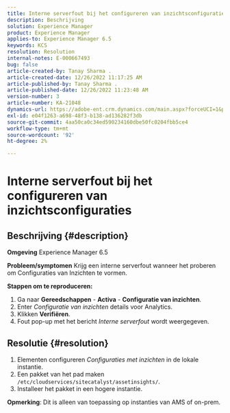 ```yaml
---
title: Interne serverfout bij het configureren van inzichtsconfiguraties
description: Beschrijving
solution: Experience Manager
product: Experience Manager
applies-to: Experience Manager 6.5
keywords: KCS
resolution: Resolution
internal-notes: E-000667493
bug: false
article-created-by: Tanay Sharma .
article-created-date: 12/26/2022 11:17:25 AM
article-published-by: Tanay Sharma .
article-published-date: 12/26/2022 11:23:48 AM
version-number: 3
article-number: KA-21048
dynamics-url: https://adobe-ent.crm.dynamics.com/main.aspx?forceUCI=1&pagetype=entityrecord&etn=knowledgearticle&id=fa82b0dd-0e85-ed11-81ac-6045bd006239
exl-id: e04f1263-a698-48f3-b138-ad136282f3db
source-git-commit: 4aa50ca0c34ed590234160dbe50fc0204fbb5ce4
workflow-type: tm+mt
source-wordcount: '92'
ht-degree: 2%

---
```


# Interne serverfout bij het configureren van inzichtsconfiguraties

## Beschrijving {#description}

<b>Omgeving</b>
Experience Manager 6.5


<b>Probleem/symptomen</b>
Krijg een interne serverfout wanneer het proberen om Configuraties van Inzichten te vormen.

<b>Stappen om te reproduceren:</b>

1. Ga naar <b>Gereedschappen</b> - <b>Activa</b> - <b>Configuratie van inzichten</b>.
2. Enter *Configuratie van inzichten* details voor Analytics.
3. Klikken <b>Verifiëren</b>.
4. Fout pop-up met het bericht *Interne serverfout* wordt weergegeven.



## Resolutie {#resolution}


1. Elementen configureren *Configuraties met inzichten* in de lokale instantie.
2. Een pakket van het pad maken `/etc/cloudservices/sitecatalyst/assetinsights/`.
3. Installeer het pakket in een hogere instantie.


<b>Opmerking</b>: Dit is alleen van toepassing op instanties van AMS of on-prem.
